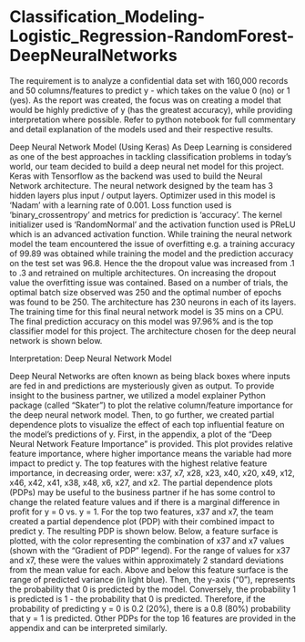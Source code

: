 # Classification_Modeling-Logistic_Regression-RandomForest-DeepNeuralNetworks

The requirement is to analyze a confidential data set with 160,000 records and 50 columns/features to predict y - which takes on the value 0 (no) or 1 (yes). As the report was created, the focus was on creating a model that would be highly predictive of y (has the greatest accuracy), while providing interpretation where possible. Refer to python notebook for full commentary and detail explanation of the models used and their respective results.

Deep Neural Network Model (Using Keras)
As Deep Learning is considered as one of the best approaches in tackling classification problems in today’s world, our team decided to build a deep neural net model for this project. Keras with Tensorflow as the backend was used to build the Neural Network architecture. The neural network designed by the team has 3 hidden layers plus input / output layers.  Optimizer used in this model is ‘Nadam’ with a learning rate of 0.001. Loss function used is ‘binary_crossentropy’ and metrics for prediction is ‘accuracy’. The kernel initializer used is ‘RandomNormal’ and the activation function used is PReLU which is an advanced activation function. While training the neural network model the team encountered the issue of overfitting e.g. a training accuracy of 99.89 was obtained while training the model and the prediction accuracy on the test set was 96.8. Hence the the dropout value was increased from .1 to .3 and retrained on multiple architectures. On increasing the dropout value the overfitting issue was contained. Based on a number of trials, the optimal batch size observed was 250 and the optimal number of epochs was found to be 250. The architecture has 230 neurons in each of its layers. The training time for this final neural network model is 35 mins on a CPU. The final prediction accuracy on this model was 97.96% and is the top classifier model for this project. The architecture chosen for the deep neural network is shown below.


Interpretation: Deep Neural Network Model

Deep Neural Networks are often known as being black boxes where inputs are fed in and predictions are mysteriously given as output. To provide insight to the business partner, we utilized a model explainer Python package (called “Skater”) to plot the relative column/feature importance for the deep neural network model. Then, to go further, we created partial dependence plots to visualize the effect of each top influential feature on the model’s predictions of y. 
First, in the appendix, a plot of the “Deep Neural Network Feature Importance” is provided. This plot provides relative feature importance, where higher importance means the variable had more impact to predict y. The top features with the highest relative feature importance, in decreasing order, were: x37, x7, x28, x23, x40, x20, x49, x12, x46, x42, x41, x38, x48, x6, x27, and x2. 
The partial dependence plots (PDPs) may be useful to the business partner if he has some control to change the related feature values and if there is a marginal difference in profit for y = 0 vs. y = 1.  For the top two features, x37 and x7, the team created a partial dependence plot (PDP) with their combined impact to predict y. The resulting PDP is shown below. Below, a feature surface is plotted, with the color representing the combination of x37 and x7 values (shown with the “Gradient of PDP” legend). For the range of values for x37 and x7, these were the values within approximately 2 standard deviations from the mean value for each. Above and below this feature surface is the range of predicted variance (in light blue). Then, the y-axis (“0”), represents the probability that 0 is predicted by the model. Conversely, the probability 1 is predicted is 1 - the probability that 0 is predicted. Therefore, if the probability of predicting y = 0 is 0.2 (20%), there is a 0.8 (80%) probability that y = 1 is predicted. Other PDPs for the top 16 features are provided in the appendix and can be interpreted similarly.


